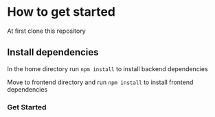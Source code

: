 # How to get started

At first clone this repository

## Install dependencies

In the home directory run `npm install` to install backend dependencies

Move to frontend directory and run `npm install` to install frontend dependencies

### Get Started



